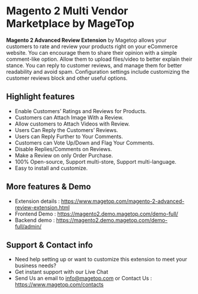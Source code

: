 # Magento 2 Multi Vendor Marketplace by MageTop

**Magento 2 Advanced Review Extension** by Magetop allows your customers to rate and review your products right on your eCommerce website. You can encourage them to share their opinion with a simple comment-like option. Allow them to upload files/video to better explain their stance. You can reply to customer reviews, and manage them for better readability and avoid spam. Configuration settings include customizing the customer reviews block and other useful options.

## Highlight features

- Enable Customers’ Ratings and Reviews for Products.
- Customers can Attach Image With a Review.
- Allow customers to Attach Videos with Review.
- Users Can Reply the Customers’ Reviews.
- Users can Reply Further to Your Comments.
- Customers can Vote Up/Down and Flag Your Comments.
- Disable Replies/Comments on Reviews.
- Make a Review on only Order Purchase.
- 100% Open-source, Support multi-store, Support multi-language.
- Easy to install and customize.

## More features & Demo

- Extension details : https://www.magetop.com/magento-2-advanced-review-extension.html
- Frontend Demo : https://magento2.demo.magetop.com/demo-full/
- Backend demo : https://magento2.demo.magetop.com/demo-full/admin/

## Support & Contact info

- Need help setting up or want to customize this extension to meet your business needs? 
- Get instant support with our Live Chat
- Send Us an email to info@magetop.com or Contact Us : https://www.magetop.com/contacts
